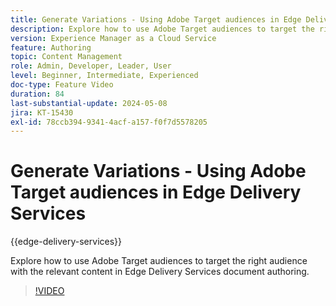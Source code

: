 ```yaml
---
title: Generate Variations - Using Adobe Target audiences in Edge Delivery Services
description: Explore how to use Adobe Target audiences to target the right audience with the relevant content in Edge Delivery Services document authoring.
version: Experience Manager as a Cloud Service
feature: Authoring
topic: Content Management
role: Admin, Developer, Leader, User
level: Beginner, Intermediate, Experienced
doc-type: Feature Video
duration: 84
last-substantial-update: 2024-05-08
jira: KT-15430
exl-id: 78ccb394-9341-4acf-a157-f0f7d5578205
---
```

# Generate Variations - Using Adobe Target audiences in Edge Delivery Services

{{edge-delivery-services}}

Explore how to use Adobe Target audiences to target the right audience with the relevant content in Edge Delivery Services document authoring.

>[!VIDEO](https://video.tv.adobe.com/v/3428792/?learn=on)
